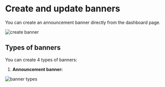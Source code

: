 # Create and update banners

You can create an announcement banner directly from the dashboard page.

![create banner](https://raw.githubusercontent.com/profy-shopify/profy-shopify.github.io/main/assets/page2/create_banner.png)
## Types of banners

You can create 4 types of banners:

1. **Announcement banner:**

![banner types](https://raw.githubusercontent.com/profy-shopify/profy-shopify.github.io/main/assets/page2/banner_types.png)